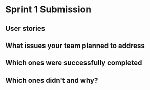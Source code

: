 # Sprint 1 Submission

## User stories

## What issues your team planned to address

## Which ones were successfully completed

## Which ones didn't and why?
